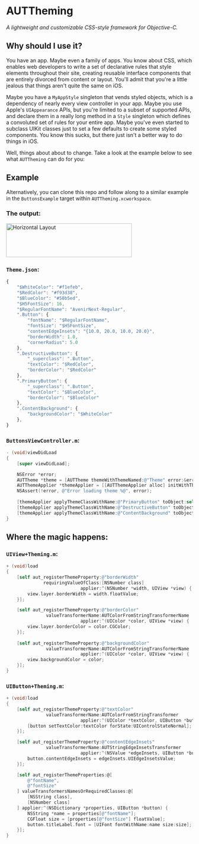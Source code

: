 # AUTTheming

_A lightweight and customizable CSS-style framework for Objective-C._

## Why should I use it?

You have an app. Maybe even a family of apps. You know about CSS, which enables web developers to write a set of declarative rules that style elements throughout their site, creating reusable interface components that are entirely divorced from content or layout. You'll admit that you're a little jealous that things aren't quite the same on iOS.

Maybe you have a `MyAppStyle` singleton that vends styled objects, which is a dependency of nearly every view controller in your app. Maybe you use Apple's `UIAppearance` APIs, but you're limited to a subset of supported APIs, and declare them in a really long method in a `Style` singleton which defines a convoluted set of rules for your entire app. Maybe you've even started to subclass UIKit classes just to set a few defaults to create some styled components. You know this sucks, but there just isn't a better way to do things in iOS.

Well, things about about to change. Take a look at the example below to see what `AUTTheming` can do for you:

## Example

Alternatively, you can clone this repo and follow along to a similar example in the `ButtonsExample` target within `AUTTheming.xcworkspace`.

### The output:

<!-- <img src="README/buttons.png" alt="Horizontal Layout" height="91" width="339" /> -->
<img src="https://github.com/erichoracek/AUTTheming/blob/master/README/Buttons.png?raw=true" alt="Horizontal Layout" height="91" width="339" />

### `Theme.json`:

```javascript
{
    "$WhiteColor": "#f1efeb",
    "$RedColor": "#f93d38",
    "$BlueColor": "#50b5ed",
    "$H5FontSize": 16,
    "$RegularFontName": "AvenirNext-Regular",
    ".Button": {
        "fontName": "$RegularFontName",
        "fontSize": "$H5FontSize",
        "contentEdgeInsets": "{10.0, 20.0, 10.0, 20.0}",
        "borderWidth": 1.0,
        "cornerRadius": 5.0
    },
    ".DestructiveButton": {
        "_superclass": ".Button",
        "textColor": "$RedColor",
        "borderColor": "$RedColor"
    },
    ".PrimaryButton": {
        "_superclass": ".Button",
        "textColor": "$BlueColor",
        "borderColor": "$BlueColor"
    },
    ".ContentBackground": {
        "backgroundColor": "$WhiteColor"
    },
}
```

### `ButtonsViewController.m`:

```objective-c
- (void)viewDidLoad
{
    [super viewDidLoad];

    NSError *error;
    AUTTheme *theme = [AUTTheme themeWithThemeNamed:@"Theme" error:&error];
    AUTThemeApplier *themeApplier = [[AUTThemeApplier alloc] initWithTheme:theme];
    NSAssert(!error, @"Error loading theme %@", error);
    
    [themeApplier applyThemeClassWithName:@"PrimaryButton" toObject:self.saveButton];
    [themeApplier applyThemeClassWithName:@"DestructiveButton" toObject:self.deleteButton];
    [themeApplier applyThemeClassWithName:@"ContentBackground" toObject:self.view];
}
```

## Where the magic happens:

### `UIView+Theming.m`:
```objective-c
+ (void)load
{
    [self aut_registerThemeProperty:@"borderWidth"
              requiringValueOfClass:[NSNumber class]
                            applier:^(NSNumber *width, UIView *view) {
        view.layer.borderWidth = width.floatValue;
    }];

    [self aut_registerThemeProperty:@"borderColor"
               valueTransformerName:AUTColorFromStringTransformerName
                            applier:^(UIColor *color, UIView *view) {
        view.layer.borderColor = color.CGColor;
    }];
    
    [self aut_registerThemeProperty:@"backgroundColor"
               valueTransformerName:AUTColorFromStringTransformerName
                            applier:^(UIColor *color, UIView *view) {
        view.backgroundColor = color;
    }];
}
```

### `UIButton+Theming.m`:

```objective-c
+ (void)load
{
    [self aut_registerThemeProperty:@"textColor"
               valueTransformerName:AUTColorFromStringTransformer
                            applier:^(UIColor *textColor, UIButton *button) {
        [button setTextColor:textColor forState:UIControlStateNormal];
    }];

    [self aut_registerThemeProperty:@"contentEdgeInsets"
               valueTransformerName:AUTStringEdgeInsetsTransformer
                            applier:^(NSValue *edgeInsets, UIButton *button) {
        button.contentEdgeInsets = edgeInsets.UIEdgeInsetsValue;
    }];

    [self aut_registerThemeProperties:@[
        @"fontName",
        @"fontSize"
    ] valueTransformersNamesOrRequiredClasses:@[
        [NSString class],
        [NSNumber class]
    ] applier:^(NSDictionary *properties, UIButton *button) {
        NSString *name = properties[@"fontName"];
        CGFloat size = [properties[@"fontSize"] floatValue];
        button.titleLabel.font = [UIFont fontWithName:name size:size];
    }];
}
```

